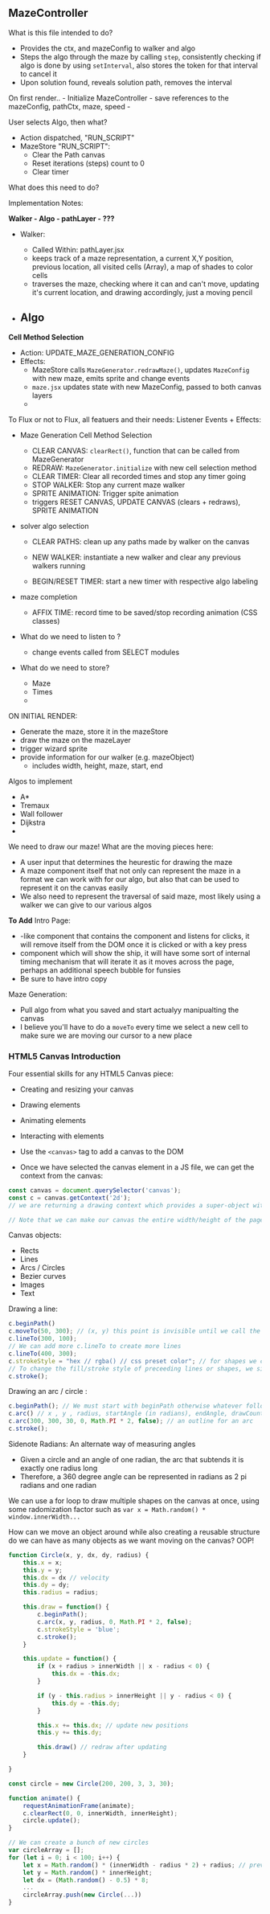 
<!-- TO DOs -->
<!--  
    - A*
    - Iteration counter
        - Add for other algos
        - style
        - max out at a certain point
        - save functionality, etc
    - Maze destruction mode
        - randomly destroy walls
        - add sprite animation to each destruction
    - finalize styling
        - placement of maze
        - styling dropdowns
        - perhaps a larger maze
    - Info panel // add your name and github somewhere
    - README for github





-->

## MazeController
What is this file intended to do?
- Provides the ctx, and mazeConfig to walker and algo
- Steps the algo through the maze by calling `step`, consistently checking if algo is done by using `setInterval`, also stores the token for that interval to cancel it
- Upon solution found, reveals solution path, removes the interval

On first render..
    - Initialize MazeController
        - save references to the mazeConfig, pathCtx, maze, speed
        - 




User selects Algo, then what?
- Action dispatched, "RUN_SCRIPT"
- MazeStore "RUN_SCRIPT":
    - Clear the Path canvas
    - Reset iterations (steps) count to 0
    - Clear timer



What does this need to do?




Implementation Notes:

**Walker - Algo - pathLayer - ???**
- Walker:
    - Called Within: pathLayer.jsx
    - keeps track of a maze representation, a current X,Y position, previous location, all visited cells (Array), a map of shades to color cells
    - traverses the maze, checking where it can and can't move, updating it's current location, and drawing accordingly, just a moving pencil

- Algo
    - 




**Cell Method Selection**
- Action: UPDATE_MAZE_GENERATION_CONFIG
- Effects:
    - MazeStore calls `MazeGenerator.redrawMaze()`, updates `MazeConfig` with new maze, emits sprite and change events
    - `maze.jsx` updates state with new MazeConfig, passed to both canvas layers
    - 







To Flux or not to Flux, all featuers and their needs:
Listener Events + Effects:
- Maze Generation Cell Method Selection
    - CLEAR CANVAS: `clearRect()`, function that can be called from MazeGenerator
    - REDRAW: `MazeGenerator.initialize` with new cell selection method
    - CLEAR TIMER: Clear all recorded times and stop any timer going
    - STOP WALKER: Stop any current maze walker
    - SPRITE ANIMATION: Trigger spite animation
    - triggers RESET CANVAS, UPDATE CANVAS (clears + redraws), SPRITE ANIMATION
- solver algo selection
    - CLEAR PATHS: clean up any paths made by walker on the canvas
    - NEW WALKER: instantiate a new walker and clear any previous walkers running

    - BEGIN/RESET TIMER: start a new timer with respective algo labeling
- maze completion
    - AFFIX TIME: record time to be saved/stop recording animation (CSS classes)

- What do we need to listen to ?
    - change events called from SELECT modules

- What do we need to store?
    - Maze
    - Times
    - 

ON INITIAL RENDER:
- Generate the maze, store it in the mazeStore
- draw the maze on the mazeLayer
- trigger wizard sprite
- provide information for our walker (e.g. mazeObject)
    - includes width, height, maze, start, end



Algos to implement
- A*
- Tremaux
- Wall follower
- Dijkstra
- 


We need to draw our maze! What are the moving pieces here:
- A user input that determines the heurestic for drawing the maze
- A maze component itself that not only can represent the maze in a format we can work with for our algo, but also that can be used to represent it on the canvas easily
- We also need to represent the traversal of said maze, most likely using a walker we can give to our various algos



**To Add**
Intro Page:
- <Modal>-like component that contains the <Ship> component and listens for clicks, it will remove itself from the DOM once it is clicked or with a key press
- <Ship> component which will show the ship, it will have some sort of internal timing mechanism that will iterate it as it moves across the page, perhaps an additional speech bubble for funsies
- Be sure to have intro copy

Maze Generation:
- Pull algo from what you saved and start actualyy manipualting the canvas
- I believe you'll have to do a `moveTo` every time we select a new cell to make sure we are moving our cursor to a new place





### HTML5 Canvas Introduction
Four essential skills for any HTML5 Canvas piece:
- Creating and resizing your canvas
- Drawing elements
- Animating elements
- Interacting with elements


- Use the `<canvas>` tag to add a canvas to the DOM
- Once we have selected the canvas element in a JS file, we can get the context from the canvas:
```javascript
const canvas = document.querySelector('canvas');
const c = canvas.getContext('2d');
// we are returning a drawing context which provides a super-object with a bunch of methods and functionality we can use to draw within our canvas

// Note that we can make our canvas the entire width/height of the page by setting the width and height of the canvas to window.innerWidth/innerHeight
```

Canvas objects:
- Rects
- Lines
- Arcs / Circles
- Bezier curves
- Images
- Text

Drawing a line:
```javascript
c.beginPath()
c.moveTo(50, 300); // (x, y) this point is invisible until we call the stroke method
c.lineTo(300, 100);
// We can add more c.lineTo to create more lines
c.lineTo(400, 300);
c.strokeStyle = "hex // rgba() // css preset color"; // for shapes we can do fillStyle()
// To change the fill/stroke style of preceeding lines or shapes, we simply update the fillStyle before adding them
c.stroke();
```

Drawing an arc / circle : 
```javascript
c.beginPath(); // We must start with beginPath otherwise whatever follows will be connected to what was previously drawn
c.arc() // x , y , radius, startAngle (in radians), endAngle, drawCounterclockwise (Bool)
c.arc(300, 300, 30, 0, Math.PI * 2, false); // an outline for an arc
c.stroke();
```

Sidenote Radians: An alternate way of measuring angles
- Given a circle and an angle of one radian, the arc that subtends it is exactly one radius long
- Therefore, a 360 degree angle can be represented in radians as 2 pi radians and one radian

We can use a for loop to draw multiple shapes on the canvas at once, using some radomization factor such as
`var x = Math.random() * window.innerWidth...`

How can we move an object around while also creating a reusable structure do we can have as many
objects as we want moving on the canvas? OOP!
```javascript
function Circle(x, y, dx, dy, radius) {
    this.x = x;
    this.y = y;
    this.dx = dx // velocity
    this.dy = dy;
    this.radius = radius;

    this.draw = function() {
        c.beginPath();
        c.arc(x, y, radius, 0, Math.PI * 2, false);
        c.strokeStyle = 'blue';
        c.stroke();
    }

    this.update = function() {
        if (x + radius > innerWidth || x - radius < 0) {
            this.dx = -this.dx;
        }

        if (y - this.radius > innerHeight || y - radius < 0) {
            this.dy = -this.dy;
        }

        this.x += this.dx; // update new positions
        this.y += this.dy;

        this.draw() // redraw after updating
    }

}

const circle = new Circle(200, 200, 3, 3, 30);

function animate() {
    requestAnimationFrame(animate);
    c.clearRect(0, 0, innerWidth, innerHeight);
    circle.update();
}

// We can create a bunch of new circles
var circleArray = [];
for (let i = 0; i < 100; i++) {
    let x = Math.random() * (innerWidth - radius * 2) + radius; // prevents circles getting caught
    let y = Math.random() * innerHeight;
    let dx = (Math.random() - 0.5) * 8;
    ...
    circleArray.push(new Circle(...))
}
```



